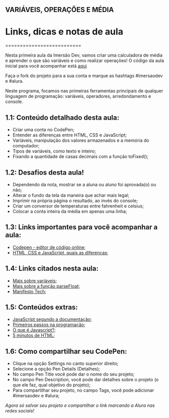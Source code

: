 ## **VARIÁVEIS, OPERAÇÕES E MÉDIA**

# **Links, dicas e notas de aula**

==========================

Nesta primeira aula da Imersão Dev, vamos criar uma calculadora de média e aprender o que são variáveis e como realizar operações! O código da aula inicial para você acompanhar está [aqui](https://codepen.io/imersao-dev/pen/38cf7906dcec352d8dbd0f8c4c7c1b10)

Faça o fork do projeto para a sua conta e marque as hashtags #imersaodev e #alura.

Neste programa, focamos nas primeiras ferramentas principais de qualquer linguagem de programação: variáveis, operadores, arredondamento e console.

## **1.1: Conteúdo detalhado desta aula:**

- Criar uma conta no CodePen;
- Entender as diferenças entre HTML, CSS e JavaScript;
- Variáveis, manipulação dos valores armazenados e a memória do computador;
- Tipos de variáveis, como texto e inteiro;
- Fixando a quantidade de casas decimais com a função toFixed();

## **1.2: Desafios desta aula!**

- Dependendo da nota, mostrar se a aluna ou aluno foi aprovada(o) ou não;
- Alterar o fundo da tela da maneira que achar mais legal;
- Imprimir na própria página o resultado, ao invés do console;
- Criar um conversor de temperaturas entre fahrenheit e celsius;
- Colocar a conta inteira da média em apenas uma linha;

## **1.3: Links importantes para você acompanhar a aula:**

- [Codepen - editor de código online](https://codepen.io/);
- [HTML, CSS e JavaScript, quais as diferenças](https://www.alura.com.br/artigos/html-css-e-js-definicoes);

## **1.4: Links citados nesta aula:**

- [Mais sobre variáveis](https://developer.mozilla.org/pt-BR/docs/Web/JavaScript/Guide/Grammar_and_types#vari%C3%A1veis);
- [Mais sobre a função parseFloat](https://developer.mozilla.org/pt-BR/docs/Web/JavaScript/Reference/Global_Objects/parseFloat);
- [Manifesto Tech](https://manifestotech.org/);

## **1.5: Conteúdos extras:**

- [JavaScript segundo a documentação](https://developer.mozilla.org/pt-BR/docs/Web/JavaScript);
- [Primeiros passos na programação](https://hipsters.tech/primeiros-passos-na-programacao-a-imersao-dev-hipsters-ponto-tech-243/);
- [O que é Javascript?](https://www.youtube.com/watch?v=NaVSbnnV75Q);
- [5 minutos de HTML](https://www.youtube.com/watch?v=3oSIqIqzN3M);

## **1.6: Como compartilhar seu CodePen:**

- Clique na opção Settings no canto superior direito;
- Selecione a opção Pen Details (Detalhes);
- No campo Pen Title você pode dar o nome do seu projeto;
- No campo Pen Description, você pode dar detalhes sobre o projeto (o que ele faz, qual objetivo do projeto);
- Para compartilhar seu projeto, no campo Tags, você pode adicionar #imersaodev e #alura;

_Agora só salvar seu projeto e compartilhar o link marcando a Alura nas redes sociais!_
